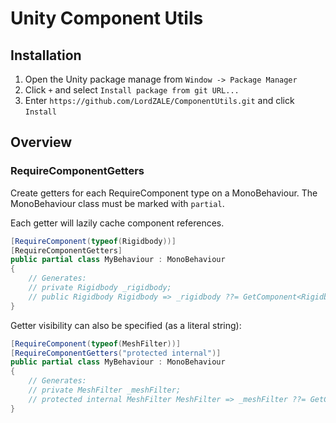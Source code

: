 # Unity Component Utils

## Installation
1. Open the Unity package manage from `Window -> Package Manager`
2. Click `+` and select `Install package from git URL...`
3. Enter `https://github.com/LordZALE/ComponentUtils.git` and click `Install`

## Overview

### RequireComponentGetters
Create getters for each RequireComponent type on a MonoBehaviour. The MonoBehaviour class must be marked with `partial`.

Each getter will lazily cache component references.
```csharp
[RequireComponent(typeof(Rigidbody))]
[RequireComponentGetters]
public partial class MyBehaviour : MonoBehaviour
{
    // Generates:
    // private Rigidbody _rigidbody;
    // public Rigidbody Rigidbody => _rigidbody ??= GetComponent<Rigidbody>();
}
```
Getter visibility can also be specified (as a literal string):
```csharp
[RequireComponent(typeof(MeshFilter))]
[RequireComponentGetters("protected internal")]
public partial class MyBehaviour : MonoBehaviour
{
    // Generates:
    // private MeshFilter _meshFilter;
    // protected internal MeshFilter MeshFilter => _meshFilter ??= GetComponent<MeshFilter>();
}
```
